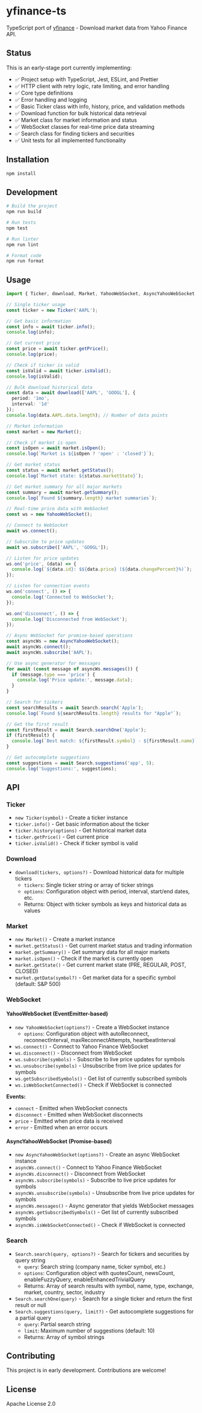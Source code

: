 # yfinance-ts

TypeScript port of [yfinance](https://github.com/ranaroussi/yfinance) - Download market data from Yahoo Finance API.

## Status

This is an early-stage port currently implementing:

- ✅ Project setup with TypeScript, Jest, ESLint, and Prettier
- ✅ HTTP client with retry logic, rate limiting, and error handling
- ✅ Core type definitions
- ✅ Error handling and logging
- ✅ Basic Ticker class with info, history, price, and validation methods
- ✅ Download function for bulk historical data retrieval
- ✅ Market class for market information and status
- ✅ WebSocket classes for real-time price data streaming
- ✅ Search class for finding tickers and securities
- ✅ Unit tests for all implemented functionality

## Installation

```bash
npm install
```

## Development

```bash
# Build the project
npm run build

# Run tests
npm test

# Run linter
npm run lint

# Format code
npm run format
```

## Usage

```typescript
import { Ticker, download, Market, YahooWebSocket, AsyncYahooWebSocket, Search } from 'yfinance-ts';

// Single ticker usage
const ticker = new Ticker('AAPL');

// Get basic information
const info = await ticker.info();
console.log(info);

// Get current price
const price = await ticker.getPrice();
console.log(price);

// Check if ticker is valid
const isValid = await ticker.isValid();
console.log(isValid);

// Bulk download historical data
const data = await download(['AAPL', 'GOOGL'], {
  period: '1mo',
  interval: '1d'
});
console.log(data.AAPL.data.length); // Number of data points

// Market information
const market = new Market();

// Check if market is open
const isOpen = await market.isOpen();
console.log(`Market is ${isOpen ? 'open' : 'closed'}`);

// Get market status
const status = await market.getStatus();
console.log(`Market state: ${status.marketState}`);

// Get market summary for all major markets
const summary = await market.getSummary();
console.log(`Found ${summary.length} market summaries`);

// Real-time price data with WebSocket
const ws = new YahooWebSocket();

// Connect to WebSocket
await ws.connect();

// Subscribe to price updates
await ws.subscribe(['AAPL', 'GOOGL']);

// Listen for price updates
ws.on('price', (data) => {
  console.log(`${data.id}: $${data.price} (${data.changePercent}%)`);
});

// Listen for connection events
ws.on('connect', () => {
  console.log('Connected to WebSocket');
});

ws.on('disconnect', () => {
  console.log('Disconnected from WebSocket');
});

// Async WebSocket for promise-based operations
const asyncWs = new AsyncYahooWebSocket();
await asyncWs.connect();
await asyncWs.subscribe('AAPL');

// Use async generator for messages
for await (const message of asyncWs.messages()) {
  if (message.type === 'price') {
    console.log('Price update:', message.data);
  }
}

// Search for tickers
const searchResults = await Search.search('Apple');
console.log(`Found ${searchResults.length} results for "Apple"`);

// Get the first result
const firstResult = await Search.searchOne('Apple');
if (firstResult) {
  console.log(`Best match: ${firstResult.symbol} - ${firstResult.name}`);
}

// Get autocomplete suggestions
const suggestions = await Search.suggestions('app', 5);
console.log('Suggestions:', suggestions);
```

## API

### Ticker

- `new Ticker(symbol)` - Create a ticker instance
- `ticker.info()` - Get basic information about the ticker
- `ticker.history(options)` - Get historical market data
- `ticker.getPrice()` - Get current price
- `ticker.isValid()` - Check if ticker symbol is valid

### Download

- `download(tickers, options?)` - Download historical data for multiple tickers
  - `tickers`: Single ticker string or array of ticker strings
  - `options`: Configuration object with period, interval, start/end dates, etc.
  - Returns: Object with ticker symbols as keys and historical data as values

### Market

- `new Market()` - Create a market instance
- `market.getStatus()` - Get current market status and trading information
- `market.getSummary()` - Get summary data for all major markets
- `market.isOpen()` - Check if the market is currently open
- `market.getState()` - Get current market state (PRE, REGULAR, POST, CLOSED)
- `market.getData(symbol?)` - Get market data for a specific symbol (default: S&P 500)

### WebSocket

#### YahooWebSocket (EventEmitter-based)

- `new YahooWebSocket(options?)` - Create a WebSocket instance
  - `options`: Configuration object with autoReconnect, reconnectInterval, maxReconnectAttempts, heartbeatInterval
- `ws.connect()` - Connect to Yahoo Finance WebSocket
- `ws.disconnect()` - Disconnect from WebSocket
- `ws.subscribe(symbols)` - Subscribe to live price updates for symbols
- `ws.unsubscribe(symbols)` - Unsubscribe from live price updates for symbols
- `ws.getSubscribedSymbols()` - Get list of currently subscribed symbols
- `ws.isWebSocketConnected()` - Check if WebSocket is connected

**Events:**
- `connect` - Emitted when WebSocket connects
- `disconnect` - Emitted when WebSocket disconnects
- `price` - Emitted when price data is received
- `error` - Emitted when an error occurs

#### AsyncYahooWebSocket (Promise-based)

- `new AsyncYahooWebSocket(options?)` - Create an async WebSocket instance
- `asyncWs.connect()` - Connect to Yahoo Finance WebSocket
- `asyncWs.disconnect()` - Disconnect from WebSocket
- `asyncWs.subscribe(symbols)` - Subscribe to live price updates for symbols
- `asyncWs.unsubscribe(symbols)` - Unsubscribe from live price updates for symbols
- `asyncWs.messages()` - Async generator that yields WebSocket messages
- `asyncWs.getSubscribedSymbols()` - Get list of currently subscribed symbols
- `asyncWs.isWebSocketConnected()` - Check if WebSocket is connected

### Search

- `Search.search(query, options?)` - Search for tickers and securities by query string
  - `query`: Search string (company name, ticker symbol, etc.)
  - `options`: Configuration object with quotesCount, newsCount, enableFuzzyQuery, enableEnhancedTrivialQuery
  - Returns: Array of search results with symbol, name, type, exchange, market, country, sector, industry
- `Search.searchOne(query)` - Search for a single ticker and return the first result or null
- `Search.suggestions(query, limit?)` - Get autocomplete suggestions for a partial query
  - `query`: Partial search string
  - `limit`: Maximum number of suggestions (default: 10)
  - Returns: Array of symbol strings

## Contributing

This project is in early development. Contributions are welcome!

## License

Apache License 2.0